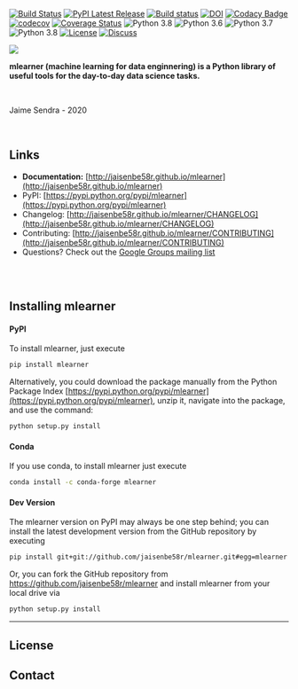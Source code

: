 
[![Build Status](https://travis-ci.org/jaisenbe58r/mlearner.svg?branch=master)](https://travis-ci.org/jaisenbe58r/mlearner)
[![PyPI Latest Release](https://img.shields.io/pypi/v/mlearner.svg)](https://pypi.org/project/mlearner/)
[![Build status](https://ci.appveyor.com/api/projects/status/7vx20e0h5dxcyla2/branch/master?svg=true)](https://ci.appveyor.com/project/jaisenbe58r/mlearner/branch/master)
[![DOI](https://zenodo.org/badge/DOI/10.5281/zenodo.3509134.svg)](https://doi.org/10.5281/zenodo.3509134)
[![Codacy Badge](https://api.codacy.com/project/badge/Grade/68209df46c8240b887db5ae5fa3cb410)](https://www.codacy.com/manual/jaisenbe58r/MLearner?utm_source=github.com&amp;utm_medium=referral&amp;utm_content=jaisenbe58r/MLearner&amp;utm_campaign=Badge_Grade)
[![codecov](https://codecov.io/gh/jaisenbe58r/MLearner/branch/master/graph/badge.svg)](https://codecov.io/gh/jaisenbe58r/MLearner)
[![Coverage Status](https://coveralls.io/repos/github/jaisenbe58r/MLearner/badge.svg?branch=master)](https://coveralls.io/github/jaisenbe58r/MLearner?branch=master)
![Python 3.8](https://img.shields.io/badge/python-3.6-blue.svg)
![Python 3.6](https://img.shields.io/badge/python-3.6-blue.svg)
![Python 3.7](https://img.shields.io/badge/python-3.7-blue.svg)
![Python 3.8](https://img.shields.io/badge/python-3.8-blue.svg)
[![License](https://img.shields.io/badge/license-MIT-ORANGE.svg)](https://github.com/jaisenbe58r/mlearner/blob/master/LICENSE)
[![Discuss](https://img.shields.io/badge/discuss-DISCORD-PURPLE.svg)](https://discord.gg/HUxahg)

![](./docs/sources/img/barra.jpg)


**mlearner (machine learning for data enginnering) is a Python library of useful tools for the day-to-day data science tasks.**

<br>

Jaime Sendra - 2020

<br>

## Links

- **Documentation:** [http://jaisenbe58r.github.io/mlearner](http://jaisenbe58r.github.io/mlearner)
- PyPI: [https://pypi.python.org/pypi/mlearner](https://pypi.python.org/pypi/mlearner)
- Changelog: [http://jaisenbe58r.github.io/mlearner/CHANGELOG](http://jaisenbe58r.github.io/mlearner/CHANGELOG)
- Contributing: [http://jaisenbe58r.github.io/mlearner/CONTRIBUTING](http://jaisenbe58r.github.io/mlearner/CONTRIBUTING)
- Questions? Check out the [Google Groups mailing list](https://groups.google.com/forum/#!forum/mlearner)

<br>
<br>

## Installing mlearner

#### PyPI

To install mlearner, just execute  

```bash
pip install mlearner  
```

Alternatively, you could download the package manually from the Python Package Index [https://pypi.python.org/pypi/mlearner](https://pypi.python.org/pypi/mlearner), unzip it, navigate into the package, and use the command:

```bash
python setup.py install
```

#### Conda
If you use conda, to install mlearner just execute

```bash
conda install -c conda-forge mlearner 
```

#### Dev Version

The mlearner version on PyPI may always be one step behind; you can install the latest development version from the GitHub repository by executing

```bash
pip install git+git://github.com/jaisenbe58r/mlearner.git#egg=mlearner
```

Or, you can fork the GitHub repository from https://github.com/jaisenbe58r/mlearner and install mlearner from your local drive via

```bash
python setup.py install
```


---

## License


## Contact

